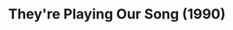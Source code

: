 ---
layout: shows
title: They're Playing Our Song (1990)
poster: 
poster_credit: 
poster_alt:
poster_caption:
category: 
details:
  Theatre: Theatre Jacksonville
cast:
  Ensemble: Michael Lipp
crew:
external_links:
---